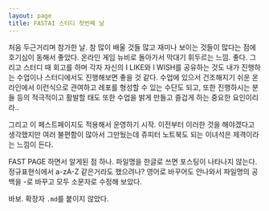```yaml
---
layout: page
title: FASTAI 스터디 첫번째 날
---
```


처음 두근거리며 참가한 날. 참 많이 배울 것들 많고 재미나 보이는 것들이 많다는 점에 호기심이 동해서 좋았다. 
온라인 게임 뉴비로 돌아가서 막대기 휘두르는 느낌. 좋다. 
그리고 스터디 때 회고를 하며 각자 자신의 I LIKE와 I WISH를 공유하는 것도 내가 진행하는 수업이나 스터디에서도 진행해보면 좋을 것 같다. 
수업에 있으서 건조해지기 쉬운 온라인에서 이런식으로 관여하고 레포를 형성할 수 있는 수단도 되고, 
또한 진행하시는 분들 등의 적극적이고 활발할 태도 또한 수업을 밝게 만들고 즐겁게 하는 중요한 요인이리라.. 

그리고 이 페스트페이지도 적용해서 운영하기 시작. 이전부터 이러한 것을 해야겠다고 생각했지만 여러 불편함이 많아서 그만뒀는데 쥬피터 노트북도 되는 이녀석은 제격이라는 느낌이 든다. 

FAST PAGE 하면서 알게된 점 하나. 파일명을 한글로 쓰면 포스팅이 나타나지 않는다. 정규표현식에서 a-zA-Z 같은거라도 했으려나?
영어로 바꾸어도 안나와서 파일명의 공백을 -로 바꾸고 모두 소문자로 수정해 보았다.

바보. 확장자 `.md`를 붙이지 않았다.
